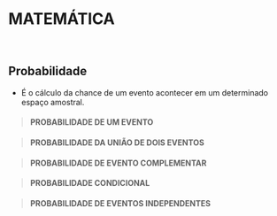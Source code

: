 # MATEMÁTICA

<br>

## Probabilidade
* É o cálculo da chance de um evento acontecer em um determinado espaço amostral.

> #### PROBABILIDADE DE UM EVENTO

> #### PROBABILIDADE DA UNIÃO DE DOIS EVENTOS

> #### PROBABILIDADE DE EVENTO COMPLEMENTAR

> #### PROBABILIDADE CONDICIONAL

> #### PROBABILIDADE DE EVENTOS INDEPENDENTES